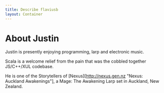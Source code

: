 ```yaml
---
title: Describe flaviusb
layout: Container
---
```


About Justin
============

Justin is presently enjoying programming, larp and electronic music.

Scala is a welcome relief from the pain that was the cobbled together JS/C++/XUL codebase.

He is one of the Storytellers of [Nexus][http://nexus.gen.nz "Nexus: Auckland Awakenings"], a Mage: The Awakening Larp set in Auckland, New Zealand.
